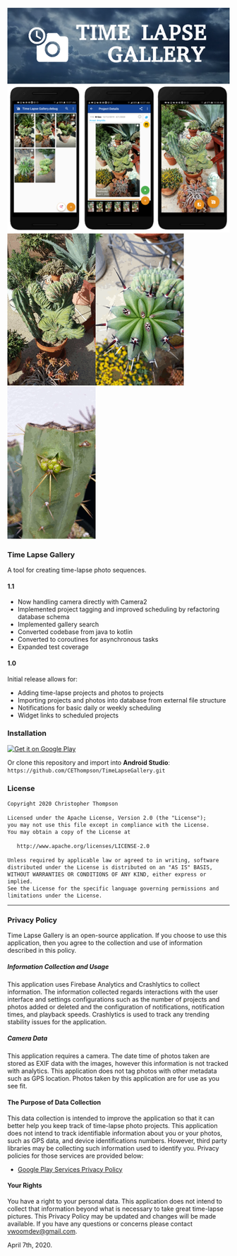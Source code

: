 ![Time Lapse Gallery Branding](branding_small.png)<br/>
![Time Lapse Gallery Preview](preview.png)<br/>
![Time Lapse Example](mgeo.gif)![Time Lapse Example](crest.gif)![Time Lapse Example](columnar.gif)<br/>

### Time Lapse Gallery
A tool for creating time-lapse photo sequences.
#### 1.1

* Now handling camera directly with Camera2
* Implemented project tagging and improved scheduling by refactoring database schema
* Implemented gallery search
* Converted codebase from java to kotlin
* Converted to coroutines for asynchronous tasks
* Expanded test coverage

#### 1.0
Initial release allows for:
* Adding time-lapse projects and photos to projects
* Importing projects and photos into database from external file structure
* Notifications for basic daily or weekly scheduling
* Widget links to scheduled projects

### Installation 
[![Get it on Google Play](https://play.google.com/intl/en_us/badges/static/images/badges/en_badge_web_generic.png)](https://play.google.com/store/apps/details?id=com.vwoom.timelapsegallery&pcampaignid=pcampaignidMKT-Other-global-all-co-prtnr-py-PartBadge-Mar2515-1)

Or clone this repository and import into **Android Studio**:
`https://github.com/CEThompson/TimeLapseGallery.git`

### License
    Copyright 2020 Christopher Thompson

    Licensed under the Apache License, Version 2.0 (the "License");
    you may not use this file except in compliance with the License.
    You may obtain a copy of the License at

       http://www.apache.org/licenses/LICENSE-2.0

    Unless required by applicable law or agreed to in writing, software
    distributed under the License is distributed on an "AS IS" BASIS,
    WITHOUT WARRANTIES OR CONDITIONS OF ANY KIND, either express or implied.
    See the License for the specific language governing permissions and
    limitations under the License.



----
### Privacy Policy
Time Lapse Gallery is an open-source application. If you choose to use this application, then you agree to the collection and use of information described in this policy. 

##### Information Collection and Usage
This application uses Firebase Analytics and Crashlytics to collect information. The information collected regards interactions with the user interface and settings configurations such as the number of projects and photos added or deleted and the configuration of notifications, notification times, and playback speeds. Crashlytics is used to track any trending stability issues for the application.

##### Camera Data
This application requires a camera. The date time of photos taken are stored as EXIF data with the images, however this information is not tracked with analytics. This application does not tag photos with other metadata such as GPS location. Photos taken by this application are for use as you see fit.

#### The Purpose of Data Collection
This data collection is intended to improve the application so that it can better help you keep track of time-lapse photo projects. This application does not intend to track identifiable information about you or your photos, such as GPS data, and device identifications numbers. However, third party libraries may be collecting such information used to identify you. Privacy policies for those services are provided below:

* [Google Play Services Privacy Policy](https://policies.google.com/privacy?hl=en-US "Google Services Privacy Policy")


#### Your Rights
You have a right to your personal data. This application does not intend to collect that information beyond what is necessary to take great time-lapse pictures. This Privacy Policy may be updated and changes will be made available. If you have any questions or concerns please contact vwoomdev@gmail.com.

April 7th, 2020. 
